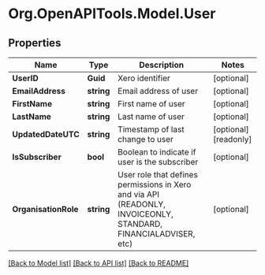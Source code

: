# Org.OpenAPITools.Model.User

## Properties

Name | Type | Description | Notes
------------ | ------------- | ------------- | -------------
**UserID** | **Guid** | Xero identifier | [optional] 
**EmailAddress** | **string** | Email address of user | [optional] 
**FirstName** | **string** | First name of user | [optional] 
**LastName** | **string** | Last name of user | [optional] 
**UpdatedDateUTC** | **string** | Timestamp of last change to user | [optional] [readonly] 
**IsSubscriber** | **bool** | Boolean to indicate if user is the subscriber | [optional] 
**OrganisationRole** | **string** | User role that defines permissions in Xero and via API (READONLY, INVOICEONLY, STANDARD, FINANCIALADVISER, etc) | [optional] 

[[Back to Model list]](../README.md#documentation-for-models) [[Back to API list]](../README.md#documentation-for-api-endpoints) [[Back to README]](../README.md)

